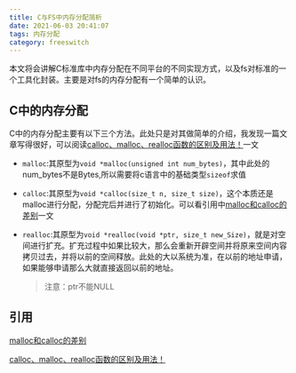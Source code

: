 ```yaml
---
title: C与FS中内存分配简析
date: 2021-06-03 20:41:07
tags: 内存分配
category: freeswitch
---
```


本文将会讲解C标准库中内存分配在不同平台的不同实现方式，以及fs对标准的一个工具化封装。主要是对fs的内存分配有一个简单的认识。

## C中的内存分配

C中的内存分配主要有以下三个方法。此处只是对其做简单的介绍，我发现一篇文章写得很好，可以阅读[calloc、malloc、realloc函数的区别及用法！](https://blog.csdn.net/weibo1230123/article/details/81503135)一文

+ `malloc`:其原型为`void *malloc(unsigned int num_bytes)`，其中此处的num_bytes不是Bytes,所以需要将c语言中的基础类型`sizeof`求值

+ `calloc`:其原型为`void *calloc(size_t n, size_t size)`，这个本质还是malloc进行分配，分配完后并进行了初始化。可以看引用中[malloc和calloc的差别](https://www.cnblogs.com/mfrbuaa/p/5383026.html)一文

+ `realloc`:其原型为`void *realloc(void *ptr, size_t new_Size)`，就是对空间进行扩充。扩充过程中如果比较大，那么会重新开辟空间并将原来空间内容拷贝过去，并将以前的空间释放。此处的大以系统为准，在以前的地址申请，如果能够申请那么大就直接返回以前的地址。

  >  注意：ptr不能NULL

## 引用

[malloc和calloc的差别](https://www.cnblogs.com/mfrbuaa/p/5383026.html)

[calloc、malloc、realloc函数的区别及用法！](https://blog.csdn.net/weibo1230123/article/details/81503135)

